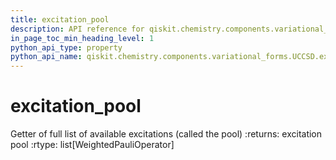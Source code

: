 ```yaml
---
title: excitation_pool
description: API reference for qiskit.chemistry.components.variational_forms.UCCSD.excitation_pool
in_page_toc_min_heading_level: 1
python_api_type: property
python_api_name: qiskit.chemistry.components.variational_forms.UCCSD.excitation_pool
---
```


# excitation\_pool

Getter of full list of available excitations (called the pool) :returns: excitation pool :rtype: list\[WeightedPauliOperator]

